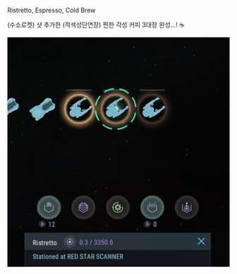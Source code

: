Ristretto, Espresso, Cold Brew  

(수소로켓) 샷 추가한 (적색성단연장) 찐한 각성 커피 3대장 완성...! :coffee:  

![](../assets/20211203_Extra_Shot_Coffee.png)  
